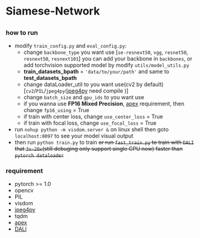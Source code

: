 # Siamese-Network
## 
### how to run
* modify `train_config.py` and `eval_config.py`: 
  * change `backbone_type` you want use [`se-resnext50`, `vgg`, `resnet50`, `resnext50`, `resnext101`] you can add your backbone in `backbones`, or add torchvision supported model by modify `utils/model_utils.py`
  * **train_datasets_bpath** = `'data/to/your/path'` and same to **test_datasets_bpath**
  * change dataLoader_util to you want use(cv2 by default) [`cv2`/`PIL`/`jpeg4py`([jpeg4py](https://github.com/ajkxyz/jpeg4py) need compile )]
  * change `batch_size` and `gpu_ids` to you want use
  * if you wanna use **FP16 Mixed Precision**, [apex](https://github.com/NVIDIA/apex) requirement, then change `fp16_using` = True
  * if train with center loss, change `use_center_loss` = True
  * if train with focal loss, change `use_focal_loss` = True
* run `nohup python -m visdom.server &` on linux shell then goto `localhost:8097` to see your model visual output
* then run `python train.py` to train ~~or run `fast_train.py` to train with `DALI` that `3x~20x`(still debuging only support single GPU now) faster than `pytorch dataloader`~~

### requirement
* pytorch >= 1.0
* opencv
* PIL
* visdom
* [jpeg4py](https://github.com/ajkxyz/jpeg4py)
* tqdm
* [apex](https://github.com/NVIDIA/apex)
* [DALI](https://github.com/NVIDIA/DALI.git)

